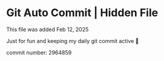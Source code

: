 # Git Auto Commit | Hidden File

This file was added Feb 12, 2025

Just for fun and keeping my daily git commit active 🤪

commit number: 2964859
